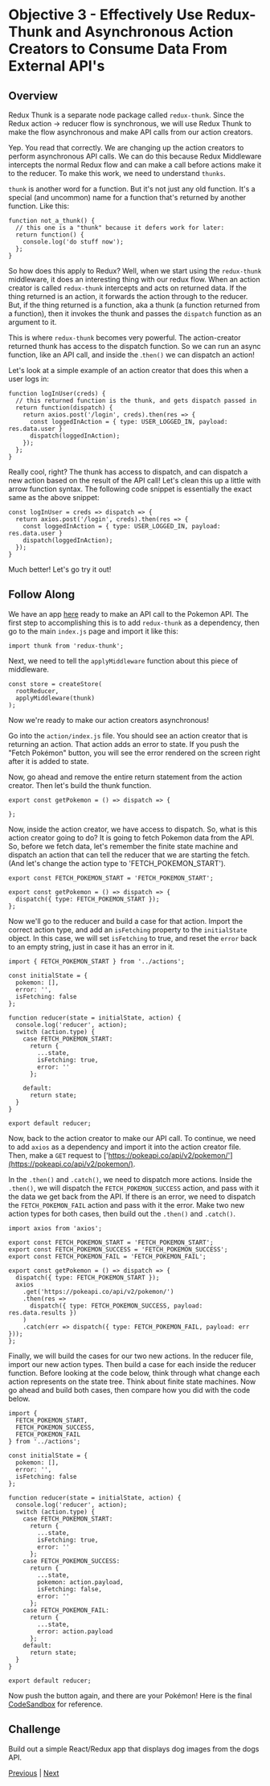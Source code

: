 # Objective 3 - Effectively Use Redux-Thunk and Asynchronous Action Creators to Consume Data From External API's

##  Overview

Redux Thunk is a separate node package called ```redux-thunk```. Since the Redux action -> reducer flow is synchronous, we will use Redux Thunk to make the flow asynchronous and make API calls from our action creators.

Yep. You read that correctly. We are changing up the action creators to perform asynchronous API calls. We can do this because Redux Middleware intercepts the normal Redux flow and can make a call before actions make it to the reducer. To make this work, we need to understand ```thunks```.

```thunk``` is another word for a function. But it's not just any old function. It's a special (and uncommon) name for a function that's returned by another function. Like this:

```
function not_a_thunk() {
  // this one is a "thunk" because it defers work for later:
  return function() {
    console.log('do stuff now');
  };
}
```

So how does this apply to Redux? Well, when we start using the ```redux-thunk``` middleware, it does an interesting thing with our redux flow. When an action creator is called ```redux-thunk``` intercepts and acts on returned data. If the thing returned is an action, it forwards the action through to the reducer. But, if the thing returned is a function, aka a thunk (a function returned from a function), then it invokes the thunk and passes the ```dispatch``` function as an argument to it.

This is where ```redux-thunk``` becomes very powerful. The action-creator returned thunk has access to the dispatch function. So we can run an async function, like an API call, and inside the .```then()``` we can dispatch an action!

Let's look at a simple example of an action creator that does this when a user logs in:

```
function logInUser(creds) {
  // this returned function is the thunk, and gets dispatch passed in
  return function(dispatch) {
    return axios.post('/login', creds).then(res => {
      const loggedInAction = { type: USER_LOGGED_IN, payload: res.data.user }
      dispatch(loggedInAction);
    });
  };
}
```
Really cool, right? The thunk has access to dispatch, and can dispatch a new action based on the result of the API call! Let's clean this up a little with arrow function syntax. The following code snippet is essentially the exact same as the above snippet:

```
const logInUser = creds => dispatch => {
  return axios.post('/login', creds).then(res => {
    const loggedInAction = { type: USER_LOGGED_IN, payload: res.data.user }
    dispatch(loggedInAction);
  });
}
```

Much better! Let's go try it out!

## Follow Along

We have an app [here](https://codesandbox.io/s/xo8mkrk49w) ready to make an API call to the Pokemon API. The first step to accomplishing this is to add ```redux-thunk``` as a dependency, then go to the main ```index.js``` page and import it like this:

```
import thunk from 'redux-thunk';
```

Next, we need to tell the ```applyMiddleware``` function about this piece of middleware.

```
const store = createStore(
  rootReducer,
  applyMiddleware(thunk)
);
```

Now we're ready to make our action creators asynchronous!

Go into the ```action/index.js``` file. You should see an action creator that is returning an action. That action adds an error to state. If you push the "Fetch Pokémon" button, you will see the error rendered on the screen right after it is added to state.

Now, go ahead and remove the entire return statement from the action creator. Then let's build the thunk function.

```
export const getPokemon = () => dispatch => {

};
```

Now, inside the action creator, we have access to dispatch. So, what is this action creator going to do? It is going to fetch Pokemon data from the API. So, before we fetch data, let's remember the finite state machine and dispatch an action that can tell the reducer that we are starting the fetch. (And let's change the action type to 'FETCH_POKEMON_START').

```
export const FETCH_POKEMON_START = 'FETCH_POKEMON_START';

export const getPokemon = () => dispatch => {
  dispatch({ type: FETCH_POKEMON_START });
};
```
Now we'll go to the reducer and build a case for that action. Import the correct action type, and add an ```isFetching``` property to the ```initialState``` object. In this case, we will set ```isFetching``` to true, and reset the ```error``` back to an empty string, just in case it has an error in it.

```
import { FETCH_POKEMON_START } from '../actions';

const initialState = {
  pokemon: [],
  error: '',
  isFetching: false
};

function reducer(state = initialState, action) {
  console.log('reducer', action);
  switch (action.type) {
    case FETCH_POKEMON_START:
      return {
        ...state,
        isFetching: true,
        error: ''
      };

    default:
      return state;
  }
}

export default reducer;
```

Now, back to the action creator to make our API call. To continue, we need to add ```axios``` as a dependency and import it into the action creator file. Then, make a ```GET``` request to ['https://pokeapi.co/api/v2/pokemon/'](https://pokeapi.co/api/v2/pokemon/).

In the ```.then()``` and ```.catch()```, we need to dispatch more actions. Inside the ```.then()```, we will dispatch the ```FETCH_POKEMON_SUCCESS``` action, and pass with it the data we get back from the API. If there is an error, we need to dispatch the ```FETCH_POKEMON_FAIL``` action and pass with it the error. Make two new action types for both cases, then build out the ```.then()``` and ```.catch()```.

```
import axios from 'axios';

export const FETCH_POKEMON_START = 'FETCH_POKEMON_START';
export const FETCH_POKEMON_SUCCESS = 'FETCH_POKEMON_SUCCESS';
export const FETCH_POKEMON_FAIL = 'FETCH_POKEMON_FAIL';

export const getPokemon = () => dispatch => {
  dispatch({ type: FETCH_POKEMON_START });
  axios
    .get('https://pokeapi.co/api/v2/pokemon/')
    .then(res =>
      dispatch({ type: FETCH_POKEMON_SUCCESS, payload: res.data.results })
    )
    .catch(err => dispatch({ type: FETCH_POKEMON_FAIL, payload: err }));
};
```

Finally, we will build the cases for our two new actions. In the reducer file, import our new action types. Then build a case for each inside the reducer function. Before looking at the code below, think through what change each action represents on the state tree. Think about finite state machines. Now go ahead and build both cases, then compare how you did with the code below.

```
import {
  FETCH_POKEMON_START,
  FETCH_POKEMON_SUCCESS,
  FETCH_POKEMON_FAIL
} from '../actions';

const initialState = {
  pokemon: [],
  error: '',
  isFetching: false
};

function reducer(state = initialState, action) {
  console.log('reducer', action);
  switch (action.type) {
    case FETCH_POKEMON_START:
      return {
        ...state,
        isFetching: true,
        error: ''
      };
    case FETCH_POKEMON_SUCCESS:
      return {
        ...state,
        pokemon: action.payload,
        isFetching: false,
        error: ''
      };
    case FETCH_POKEMON_FAIL:
      return {
        ...state,
        error: action.payload
      };
    default:
      return state;
  }
}

export default reducer;
```

Now push the button again, and there are your Pokémon! Here is the final [CodeSandbox](https://codesandbox.io/s/vy6148rx97) for reference.

## Challenge

Build out a simple React/Redux app that displays dog images from the dogs API.



[Previous](./Object_2.md) | [Next](./Understanding.md)


